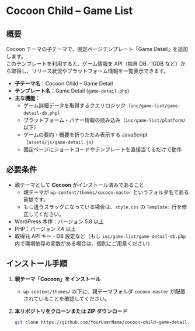 # Cocoon Child – Game List

## 概要

Cocoon テーマの子テーマで、固定ページテンプレート「Game Detail」を追加します。  
このテンプレートを利用すると、ゲーム情報を API（独自 DB／IGDB など）から取得し、リリース状況やプラットフォーム情報を一覧表示できます。

- **子テーマ名**：Cocoon Child – Game Detail
- **テンプレート名**：Game Detail (`game-detail.php`)
- **主な機能**：
  - ゲーム詳細データを取得するクエリロジック（`inc/game-list/game-detail-db.php`）
  - プラットフォーム・バナー情報の読み込み（`inc/game-list/platform/` 以下）
  - ゲームの要約・概要を折りたたみ表示する JavaScript（`assets/js/game-detail.js`）
  - 固定ページにショートコードやテンプレートを直接当てるだけで動作

## 必要条件

- 親テーマとして **Cocoon** がインストール済みであること
  - 親テーマが `wp-content/themes/cocoon-master` というフォルダ名である前提です。
  - もし違うスラッグになっている場合は、`style.css` の `Template:` 行を修正してください。
- WordPress 本体：バージョン 5.8 以上
- PHP：バージョン 7.4 以上
- 取得元 API キー・DB 設定など（もし `inc/game-list/game-detail-db.php` 内で環境依存の変数がある場合は、個別にご用意ください）

## インストール手順

1. **親テーマ「Cocoon」をインストール**

   - `wp-content/themes/` 以下に、親テーマフォルダ `cocoon-master` が配置されていることを確認してください。

2. **本リポジトリをクローンまたは ZIP ダウンロード**
   ```bash
   git clone https://github.com/YourUserName/cocoon-child-game-detail.git
   ```
